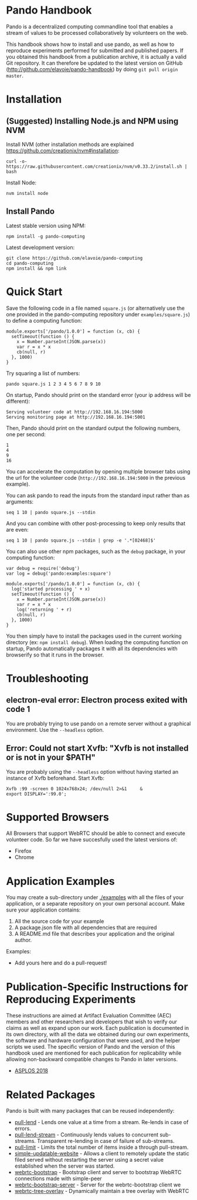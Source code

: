 # Pando Handbook

Pando is a decentralized computing commandline tool that enables a stream of values to be processed collaboratively by volunteers on the web.

This handbook shows how to install and use pando, as well as how to reproduce experiments performed for submitted and published papers. If you obtained this handbook from a publication archive, it is actually a valid Git repository. It can therefore be updated to the latest version on GitHub (http://github.com/elavoie/pando-handbook) by doing `git pull origin master`.

# Installation

## (Suggested) Installing Node.js and NPM using NVM

Install NVM (other installation methods are explained https://github.com/creationix/nvm#installation:

    curl -o- https://raw.githubusercontent.com/creationix/nvm/v0.33.2/install.sh | bash
   
Install Node:

    nvm install node
    
## Install Pando

Latest stable version using NPM:

    npm install -g pando-computing
    
Latest development version:

    git clone https://github.com/elavoie/pando-computing
    cd pando-computing
    npm install && npm link

# Quick Start
   
Save the following code in a file named `square.js` (or alternatively use the one provided in the pando-computing repository under `examples/square.js`) to define a computing function:

    module.exports['/pando/1.0.0'] = function (x, cb) {
      setTimeout(function () {
        x = Number.parseInt(JSON.parse(x))
        var r = x * x
        cb(null, r)
      }, 1000)
    }

Try squaring a list of numbers:

    pando square.js 1 2 3 4 5 6 7 8 9 10

On startup, Pando should print on the standard error (your ip address will be different):

    Serving volunteer code at http://192.168.16.194:5000
    Serving monitoring page at http://192.168.16.194:5001
    
Then, Pando should print on the standard output the following numbers, one per second:

    1
    4
    9
    16
    
You can accelerate the computation by opening multiple browser tabs using the url for the volunteer code (`http://192.168.16.194:5000` in the previous example).

You can ask pando to read the inputs from the standard input rather than as arguments:

    seq 1 10 | pando square.js --stdin

And you can combine with other post-processing to keep only results that are even:

    seq 1 10 | pando square.js --stdin | grep -e '.*[02468]$'
    

You can also use other npm packages, such as the `debug` package, in your computing function:

    var debug = require('debug')
    var log = debug('pando:examples:square')

    module.exports['/pando/1.0.0'] = function (x, cb) {
      log('started processing ' + x)
      setTimeout(function () {
        x = Number.parseInt(JSON.parse(x))
        var r = x * x
        log('returning ' + r)
        cb(null, r)
      }, 1000)
    }

You then simply have to install the packages used in the current working directory (ex: `npm install debug`). When loading the computing function on startup, Pando automatically packages it with all its dependencies with browserify so that it runs in the browser.

# Troubleshooting

## electron-eval error: Electron process exited with code 1

You are probably trying to use pando on a remote server without a graphical environment. Use the `--headless` option.

## Error: Could not start Xvfb: "Xvfb is not installed or is not in your $PATH"

You are probably using the `--headless` option without having started an instance of Xvfb beforehand. Start Xvfb:

    Xvfb :99 -screen 0 1024x768x24; /dev/null 2>&1     &
    export DISPLAY=':99.0';

# Supported Browsers

All Browsers that support WebRTC should be able to connect and execute volunteer code. So far we have succesfully used the latest versions of:

* Firefox
* Chrome

# Application Examples

You may create a sub-directory under [./examples](./examples) with all the files of your application, or a separate repository on your own personal account. Make sure your application contains:
  1. All the source code for your example
  2. A package.json file with all dependencies that are required
  3. A README.md file that describes your application and the original author.
  
Examples:
  * Add yours here and do a pull-request!

# Publication-Specific Instructions for Reproducing Experiments

These instructions are aimed at Artifact Evaluation Committee (AEC) members and other researchers and developers that wish to verify our claims as well as expand upon our work. Each publication is documented in its own directory, with all the data we obtained during our own experiments, the software and hardware configuration that were used, and the helper scripts we used. The specific version of Pando and the version of this handbook used are mentioned for each publication for replicability while allowing non-backward compatible changes to Pando in later versions.

* [ASPLOS 2018](./asplos-2018)


# Related Packages

Pando is built with many packages that can be reused independently:

* [pull-lend](https://www.npmjs.com/package/pull-lend) - Lends one value at a time from a stream. Re-lends in case of errors.
* [pull-lend-stream](https://www.npmjs.com/package/pull-lend-stream) - Continuously lends values to concurrent sub-streams. Transparent re-lending in case of failure of sub-streams.
* [pull-limit](https://www.npmjs.com/package/pull-limit) - Limits the total number of items inside a through pull-stream.
* [simple-updatable-website](https://www.npmjs.com/package/simple-updatable-website) - Allows a client to remotely update the static filed served without restarting the server using a secret value established when the server was started.
* [webrtc-bootstrap](https://www.npmjs.com/package/webrtc-bootstrap) - Bootstrap client and server to bootstrap WebRTC connections made with simple-peer
* [webrtc-bootstrap-server](https://www.npmjs.com/package/webrtc-bootstrap-server) - Server for the webrtc-bootstrap client
we
* [webrtc-tree-overlay](https://www.npmjs.com/package/webrtc-tree-overlay) - Dynamically maintain a tree overlay with WebRTC



